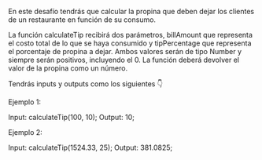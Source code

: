 En este desafío tendrás que calcular la propina que deben dejar los clientes de un restaurante en función de su consumo.

La función calculateTip recibirá dos parámetros, billAmount que representa el costo total de lo que se haya consumido y tipPercentage que representa el porcentaje de propina a dejar. Ambos valores serán de tipo Number y siempre serán positivos, incluyendo el 0. La función deberá devolver el valor de la propina como un número.

Tendrás inputs y outputs como los siguientes 👇

Ejemplo 1:

Input: calculateTip(100, 10);
Output: 10;

Ejemplo 2:

Input: calculateTip(1524.33, 25);
Output: 381.0825;
